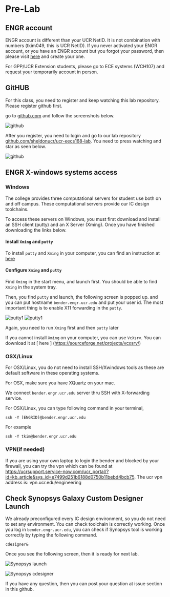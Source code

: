 # Pre-Lab

## ENGR account


ENGR account is different than your UCR NetID. It is not combination with numbers (tkim049, this is UCR NetID). If you never activated your ENGR account, or you have an ENGR account but you forgot your password, then please visit [here](https://www.engr.ucr.edu/secured/systems/login.php) and create your one.

For GPP/UCR Extension students, please go to ECE systems (WCH107) and request your temporarily account in person.

## GitHUB

For this class, you need to register and keep watching this lab repository. Please register github first.

go to [github.com](http://github.com) and follow the screenshots below.

![github](images/lab0-07.png)

After you register, you need to login and go to our lab repository [github.com/sheldonucr/ucr-eecs168-lab](https://github.com/sheldonucr/ucr-eecs168-lab). You need to press watching and star as seen below.

![github](images/lab0-08.png)

## ENGR X-windows systems access

### Windows

The college provides three computational servers for student use both on and off campus. These computational servers provide our IC design toolchains.

To access these servers on Windows, you must first download and install an SSH client (putty) and an X Server (Xming).  Once you have finished downloading the links below.

#### Install `Xming` and `putty`

To install `putty` and `Xming` in your computer, you can find an instruction at [ here ](http://www.geo.mtu.edu/geoschem/docs/putty_install.html)


#### Configure `Xming` and `putty`

Find `Xming` in the start menu, and launch first. You should be able to find `Xming` in the system tray.

Then, you find `putty` and launch, the following screen is popped up.
and you can put hostname `bender.engr.ucr.edu` and put your user id. The most important thing is to enable X11 forwarding in the `putty`.

![putty1](images/lab0-03.png)
![putty1](images/lab0-06.png)


Again, you need to run `Xming` first and then `putty` later

If you cannot install `Xming` on your computer, you can use `VcXsrv`. You can download it at [ here ] (https://sourceforge.net/projects/vcxsrv/)

### OSX/Linux

For OSX/Linux, you do not need to install SSH/Xwindows tools as these are default software in these operating systems.

For OSX, make sure you have XQuartz on your mac.

We connect `bender.engr.ucr.edu` server thru SSH with X-forwarding service.


For OSX/Linux, you can type following command in your terminal,

`ssh -Y [ENGRID]@bender.engr.ucr.edu`

For example

`ssh -Y tkim@bender.engr.ucr.edu`

### VPN(if needed)
If you are using your own laptop to login the bender and blocked by your firewall, you can try the vpn which can be found at https://ucrsupport.service-now.com/ucr_portal/?id=kb_article&sys_id=e7499d251b6188d0750b11bebd4bcb75. The ucr vpn address is: 
vpn.ucr.edu/engineering

## Check Synopsys Galaxy Custom Designer Launch

We already preconfigured every IC design environment, so you do not need to set any environment. You can check toolchain is correctly working. Once you log in `bender.engr.ucr.edu`, you can check if Synopsys tool is working correctly by typing the following command.

`cdesigner&`

Once you see the following screen, then it is ready for next lab.

![Synopsys launch](images/lab0-01.png)

![Synopsys cdesigner](images/lab0-02.png)

If you have any question, then you can post your question at issue section in this github.
